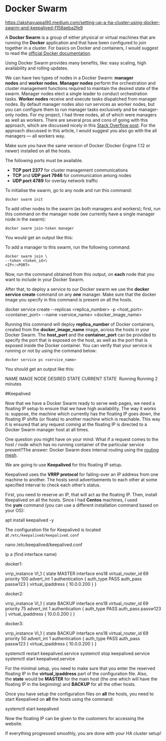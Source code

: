 # Docker Swarm

https://akshayuppal90.medium.com/setting-up-a-ha-cluster-using-docker-swarm-and-keepalived-f158aeba2fe9

A **Docker Swarm** is a group of either physical or virtual machines that are running the **Docker** application and that have been configured to join together in a cluster. For basics on Docker and containers, I would suggest to read the [official Docker documentation](https://docs.docker.com/get-started/overview/).

Using Docker Swarm provides many benefits, like: easy scaling, high availability and rolling updates.

We can have two types of nodes in a Docker Swarm: **manager nodes** and **worker nodes**. **Manager nodes** perform the orchestration and cluster management functions required to maintain the desired state of the swarm. Manager nodes elect a single leader to conduct orchestration tasks. **Worker nodes** receive and execute tasks dispatched from manager nodes. By default manager nodes also run services as worker nodes, but you can configure them to run manager tasks exclusively and be manager-only nodes. For my project, I had three nodes, all of which were managers as well as workers. There are several pros and cons of going with this approach, which are discussed nicely in this [Stack Overflow post](https://stackoverflow.com/questions/48853473/pros-and-cons-of-running-all-docker-swarm-nodes-as-managers). For the approach discussed in this article, I would suggest you also go with the all managers — all workers way.

Make sure you have the same version of Docker (Docker Engine 1.12 or newer) installed on all the hosts.

The following ports must be available.

- **TCP port 2377** for cluster management communications
- **TCP** and **UDP port 7946** for communication among nodes
- **UDP port 4789** for overlay network traffic

To initialise the swarm, go to any node and run this command:

`docker swarm init`

To add other nodes to the swarm (as both managers and workers); first, run this command on the manager node (we currently have a single manager node in the swarm):

`docker swarm join-token manager`

You would get an output like this:

To add a manager to this swarm, run the following command:  
  
    docker swarm join \  
    --token <token_id>\  
    <IP>:<PORT>

Now, run the command obtained from this output, on **each** node that you want to include in your Docker Swarm.

After that, to deploy a service to our Docker swarm we use the **docker service create** command on any **one** manager. Make sure that the docker image you specify in this command is present on all the hosts.

docker service create --replicas <replica_number> -p <host_port>:<container_port> --name <service_name> <docker_image_name>

Running this command will deploy **replica_number** of Docker containers, created from the **docker_image_name** image, across the hosts in your Docker Swarm. The **host_port** and the **container_port** can be provided to specify the port that is exposed on the host, as well as the port that is exposed inside the Docker container. You can verify that your service is running or not by using the command below:

`docker service ps <service_name>`

You should get an output like this:

NAME      IMAGE   NODE     DESIRED STATE  CURRENT STATE<name>    <image> <node>   Running        Running 2 minutes

#Keepalived 

Now that we have a Docker Swarm ready to serve web pages, we need a floating IP setup to ensure that we have high availability. The way it works is: suppose, the machine which currently has the floating IP goes down, the floating IP shifts (or floats) to another machine which is reachable. This way it is ensured that any request coming at the floating IP is directed to a Docker Swarm manager host at all times.

One question you might have on your mind: What if a request comes to the host / node which has no running container of the particular service present?The answer: Docker Swarm does internal routing using the [routing mesh](https://docs.docker.com/engine/swarm/ingress/).

We are going to use **Keepalived** for this floating IP setup.

Keepalived uses the **VRRP protocol** for failing-over an IP address from one machine to another. The hosts send advertisements to each other at some specified interval to check each other’s status.

First, you need to reserve an IP, that will act as the floating IP. Then, install Keepalived on all the hosts. Since I had **Centos** machines, I used the **yum** command (you can use a different installation command based on your OS):

apt install keepalived -y

The configuration file for Keepalived is located at `/etc/keepalived/keepalived.conf`

nano /etc/keepalived/keepalived.conf

ip a (find interface name)

docker1:

vrrp_instance VI_1 {
    state MASTER
    interface ens18
    virtual_router_id 69
    priority 100
    advert_int 1
    authentication {
        auth_type PASS
        auth_pass passw123
    }
    virtual_ipaddress {
    10.0.0.200
    }
}

docker2:

vrrp_instance VI_1 {
    state BACKUP
    interface ens18
    virtual_router_id 69
    priority 75
    advert_int 1
    authentication {
        auth_type PASS
        auth_pass passw123
    }
    virtual_ipaddress {
    10.0.0.200
    }
}

docker3:

vrrp_instance VI_1 {
    state BACKUP
    interface ens18
    virtual_router_id 69
    priority 50
    advert_int 1
    authentication {
        auth_type PASS
        auth_pass passw123
    }
    virtual_ipaddress {
    10.0.0.200
    }
}

systemctl restart keepalived.service
systemctl stop keepalived.service
systemctl start keepalived.service

For the minimal setup, you need to make sure that you enter the reserved floating IP in the **virtual_ipaddress** part of the configuration file. Also, the **state** would be **MASTER** for the main host (the one which will have the floating IP in the beginning) and **BACKUP** for all the other hosts.

Once you have setup the configuration files on **all** the hosts, you need to start Keepalived on **all** the hosts using the command:

systemctl start keepalived

Now the floating IP can be given to the customers for accessing the website.

If everything progressed smoothly, you are done with your HA cluster setup!